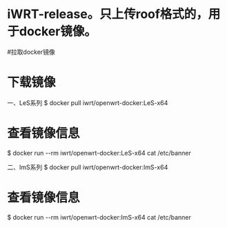 # iWRT-release。只上传roof格式的，用于docker镜像。
#拉取docker镜像
# 下载镜像
一、LeS系列
$ docker pull iwrt/openwrt-docker:LeS-x64
# 查看镜像信息
$ docker run --rm iwrt/openwrt-docker:LeS-x64 cat /etc/banner

二、ImS系列
$ docker pull iwrt/openwrt-docker:ImS-x64
# 查看镜像信息
$ docker run --rm iwrt/openwrt-docker:ImS-x64 cat /etc/banner
